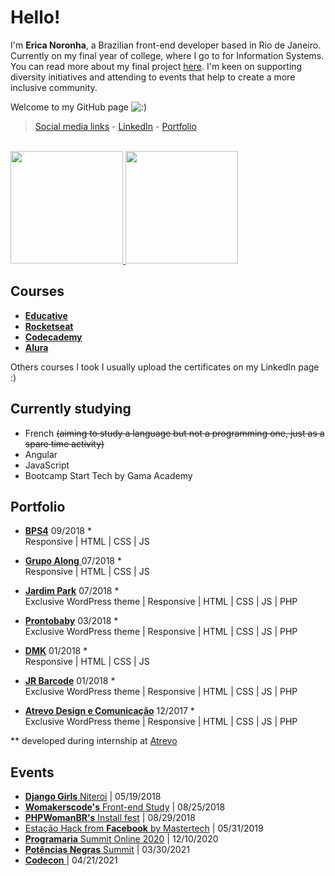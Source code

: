 
# Hello!
I'm **Erica Noronha**, a Brazilian front-end developer based in Rio de Janeiro. 
Currently on my final year of college, where I go to for Information Systems. You can read more about my final project [here](https://github.com/ericanoronha/TCC). I'm keen on supporting diversity initiatives and attending to events that help to create a more inclusive community.

Welcome to my GitHub page ![:)](https://portfolio.ericanoronha.repl.co/img/s2.gif)  

> [Social media links](https://linktr.ee/ericanoronha/) - [LinkedIn](https://www.linkedin.com/in/ericanoronha/) - [Portfolio](https://ericanoronha.github.io/)

<div>
  <br>
  <a href="https://github.com/ericanoronha">
    <img height="180em" src="https://github-readme-stats.vercel.app/api?username=ericanoronha&show_icons=true&theme=cobalt&include_all_commits=true&count_private=true">
    <img height="180em" src="https://github-readme-stats.vercel.app/api/top-langs/?username=ericanoronha&layout=compact&langs_count=16&theme=cobalt">
  </a>
</div>


## Courses

- [**Educative**](https://www.educative.io/profile/view/4604416810811392 "Check out my profile on Educative")
- [**Rocketseat**](https://app.rocketseat.com.br/me/ericanoronha "Check out my profile on Rocketseat")
- [**Codecademy**](https://www.codecademy.com/profiles/ericanoronha "Check out my profile on Codecademy")
- [**Alura**](https://cursos.alura.com.br/user/erica-noronha "Check out my profile on Alura")

Others courses I took I usually upload the certificates on my LinkedIn page :)

## Currently studying
- French ~~(aiming to study a language but not a programming one, just as a spare time activity)~~
- Angular 
- JavaScript
- Bootcamp Start Tech by Gama Academy

## Portfolio

- [**BPS4**](https://bps4.com.br/ "BPS4")
09/2018 *  
Responsive | HTML | CSS | JS  

- [**Grupo Along** ](http://grupoalong.com.br/ "Grupo Along")
07/2018 *  
Responsive | HTML | CSS | JS  

- [**Jardim Park**](https://jardimpark.com.br/ "Jardim Park")
07/2018 *  
Exclusive WordPress theme | Responsive | HTML | CSS | JS | PHP 

- [**Prontobaby**](http://prontobaby.com.br/ "Prontobaby")
03/2018 *  
Exclusive WordPress theme | Responsive | HTML | CSS | JS | PHP 

- [**DMK**](http://dmk.eco.br/ "DMK") 
01/2018 *  
Responsive | HTML | CSS | JS 

- [**JR Barcode**](http://www.jrbarcode.com.br/ "JR Barcode") 
01/2018 *                    
Exclusive WordPress theme | Responsive | HTML | CSS | JS | PHP 

- [**Atrevo Design e Comunicação**](https://atrevo.design/ "Atrevo Design e Comunicação")
12/2017 *                       
Exclusive WordPress theme | Responsive | HTML | CSS | JS | PHP 

** developed during internship at [Atrevo](https://atrevo.design/ "Atrevo Comunicação e Design")


## Events
- [**Django Girls** Niteroi](https://djangogirls.org/niteroi3/ "Django Girls Niteroi") | 05/19/2018
- [**Womakerscode's** Front-end Study](https://www.meetup.com/WoMakersCode/events/253326574/ "Front-end Study - Womakerscode") | 08/25/2018
- [**PHPWomanBR's** Install fest](https://www.facebook.com/permalink.php?story_fbid=517175788724118&id=308635306244835 "Installfest **PHPWomen**") | 08/29/2018
- [ Estação Hack from **Facebook** by Mastertech](https://estacaohacknaestrada.mastertech.com.br/ "Estação Hack From Facebook na Estrada by Mastertech") | 05/31/2019
- [**Programaria**  Summit Online 2020](https://programariasummit.4.events/#/ "Programaria Summit Online 2020") | 12/10/2020
- [**Potências Negras**  Summit](https://potenciasnegras.com.br/ "Potências Negras Summit") | 03/30/2021
- [**Codecon** ](https://codecon.dev/ "code<con>") | 04/21/2021
